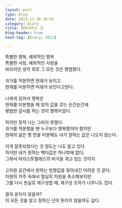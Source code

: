 ```yaml
---
layout: post
type: blog
date: 2021-11-30 20:42
category: Diary
title: 행복이라는 것
blog-header: true
hash-tag: [Diary, 2021]

---
```




특별한 행복, 예외적인 행복<br>
특별한 사랑, 예외적인 사랑을<br>
바라지만 생각 외로 그 모든 것은 평범했다.<br>
<br>
과거를 적분하면 현재가 보이고<br>
현재를 미분하면 미래가 보인다고한다.<br>
<br>
나에게 있어서 행복은<br>
현재를 미분했을 때 양의 값을 갖는 순간순간에<br>
평범한 감사를 하는 것이 행복이었다.<br>
<br>
하지만 정작 나는 그러지 못했다.<br>
과거를 적분했을 땐 누구보다 행복했어야 했지만<br>
현재의 삶은 몇 번을 미분해도 내가 원하는 값은 나오지 않는다.<br>
<br>
이게 잘못되었다는 것 정도는 나도 알고 있다.<br>
하지만 내가 원하는 벡터값은 하나밖에 없다.<br>
그래서 아리스토텔레스의 비극을 겪고 있는 것이지.<br>
<br>
고차원 공간에서 원하는 방향값을 찾아내긴 어려운 것 같다.<br>
차원의 저주 속에서 열심히 차원을 축소해보지만<br>
그를 다시 현실로 재구성할 때, 재구성 오차가 너무나도 컸다.<br>
<br>
결국 운이지 않을까?<br>
이 모든 것을 알고 정하신 신의 뜻이지 않을까도 싶다.<br>
